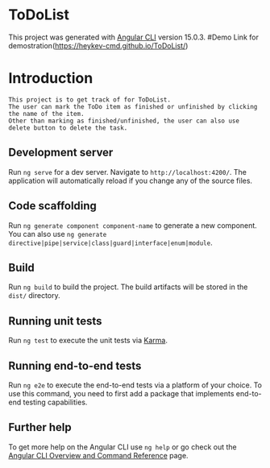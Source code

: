 # ToDoList

This project was generated with [Angular CLI](https://github.com/angular/angular-cli) version 15.0.3.
#Demo
    Link for demostration(https://heykev-cmd.github.io/ToDoList/)
# Introduction
	This project is to get track of for ToDoList.
    The user can mark the ToDo item as finished or unfinished by clicking the name of the item.
    Other than marking as finished/unfinished, the user can also use delete button to delete the task.
## Development server

Run `ng serve` for a dev server. Navigate to `http://localhost:4200/`. The application will automatically reload if you change any of the source files.

## Code scaffolding

Run `ng generate component component-name` to generate a new component. You can also use `ng generate directive|pipe|service|class|guard|interface|enum|module`.

## Build

Run `ng build` to build the project. The build artifacts will be stored in the `dist/` directory.

## Running unit tests

Run `ng test` to execute the unit tests via [Karma](https://karma-runner.github.io).

## Running end-to-end tests

Run `ng e2e` to execute the end-to-end tests via a platform of your choice. To use this command, you need to first add a package that implements end-to-end testing capabilities.

## Further help

To get more help on the Angular CLI use `ng help` or go check out the [Angular CLI Overview and Command Reference](https://angular.io/cli) page.
